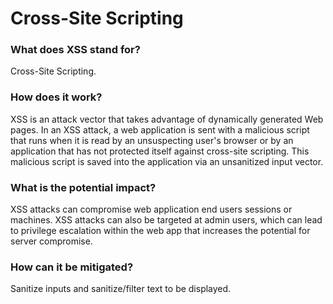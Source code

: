 # Cross-Site Scripting

### What does XSS stand for?
Cross-Site Scripting.

### How does it work?
XSS is an attack vector that takes advantage of dynamically generated Web pages. In an XSS attack, a web application is sent with a malicious script that runs when it is read by an unsuspecting user's browser or by an application that has not protected itself against cross-site scripting. This malicious script is saved into the application via an unsanitized input vector.

### What is the potential impact?
XSS attacks can compromise web application end users sessions or machines. XSS attacks can also be targeted at admin users, which can lead to privilege escalation within the web app that increases the potential for server compromise.

### How can it be mitigated?
Sanitize inputs and sanitize/filter text to be displayed.
